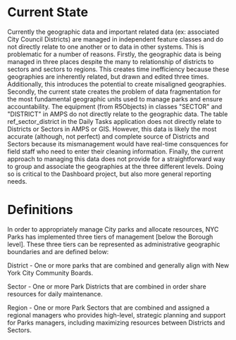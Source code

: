 # Current State
Currently the geographic data and important related data (ex: associated City Council Districts) are managed in independent feature classes and do not directly relate to one another or to data in other systems. This is problematic for a number of reasons. Firstly, the geographic data is being managed in three places despite the many to relationship of districts to sectors and sectors to regions. This creates time inefficiency because these geographies are inherently related, but drawn and edited three times. Additionally, this introduces the potential to create misaligned geographies. Secondly, the current state creates the problem of data fragmentation for the most fundamental geographic units used to manage parks and ensure accountability. The equipment (from R5Objects) in classes "SECTOR" and "DISTRICT" in AMPS do not directly relate to the geographic data. The table ref_sector_district in the Daily Tasks application does not directly relate to Districts or Sectors in AMPS or GIS. However, this data is likely the most accurate (although, not perfect) and complete source of Districts and Sectors because its mismanagement would have real-time consquences for field staff who need to enter their cleaning information. Finally, the current approach to managing this data does not provide for a straightforward way to group and associate the geographies at the three different levels. Doing so is critical to the Dashboard project, but also more general reporting needs.

# Definitions
In order to appropriately manage City parks and allocate resources, NYC Parks has implemented three tiers of management [below the Borough level]. These three tiers can be represented as administrative geographic boundaries and are defined below: 

District - One or more parks that are combined and generally align with New York City Community Boards.

Sector - One or more Park Districts that are combined in order share resources for daily maintenance.

Region - One or more Park Sectors that are combined and assigned a regional managers who provides high-level, strategic planning and
support for Parks managers, including maximizing resources between Districts and Sectors.


